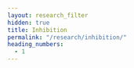```yaml
---
layout: research_filter
hidden: true
title: Inhibition
permalink: "/research/inhibition/"
heading_numbers:
  - 1
---
```

